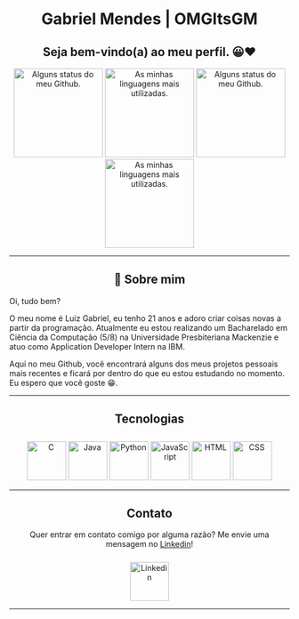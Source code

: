 <h1 align="center">Gabriel Mendes | OMGItsGM</h1>
<h2 align="center">Seja bem-vindo(a) ao meu perfil. 😀❤️</h2>

<div align="center">
  <!-- https://github.com/anuraghazra/github-readme-stats -->

  <!-- Dark -->
  <img height="160px" src="https://github-readme-stats.vercel.app/api?username=omgitsgm&theme=dracula&show_icons=true#gh-dark-mode-only" title="Alguns status do meu Github."/>
  <img height="160px" src="https://github-readme-stats.vercel.app/api/top-langs/?username=omgitsgm&theme=dracula&show_icons=true&layout=compact&langs_count=6#gh-dark-mode-only" title="As minhas linguagens mais utilizadas."/>
  <!-- Light -->
  <img height="160px" src="https://github-readme-stats.vercel.app/api?username=omgitsgm&theme=default&show_icons=true#gh-light-mode-only" title="Alguns status do meu Github."/>
  <img height="160px" src="https://github-readme-stats.vercel.app/api/top-langs/?username=omgitsgm&theme=default&show_icons=true&layout=compact&langs_count=6#gh-light-mode-only" title="As minhas linguagens mais utilizadas."/>
</div>

<hr>
  
<h2 align="center">💬 Sobre mim</h2>
<p>Oi, tudo bem?</p> 
<p>O meu nome é Luiz Gabriel, eu tenho 21 anos e adoro criar coisas novas a partir da programação. Atualmente eu estou realizando um Bacharelado em Ciência da Computação (5/8) na Universidade Presbiteriana Mackenzie e atuo como Application Developer Intern na IBM.</p>
<p>Aqui no meu Github, você encontrará alguns dos meus projetos pessoais mais recentes e ficará por dentro do que eu estou estudando no momento. Eu espero que você goste 😁.</p>

<hr>

<h2 align="Center">Tecnologias</h2>
<!-- <h3 align="center">Linguagens</h3> -->
<div align="center" style="padding-top:10px">
  <img src="https://cdn-icons-png.flaticon.com/512/3665/3665923.png" height="70px" title="C">
  <!-- <img src="https://cdn-icons-png.flaticon.com/512/6132/6132222.png" height="70px" title="C++"> -->
  <img src="https://cdn-icons-png.flaticon.com/512/5968/5968282.png" height="70px" title="Java">
  <img src="https://cdn-icons-png.flaticon.com/512/3098/3098090.png" height="70px" title="Python">
  <img src="https://cdn-icons-png.flaticon.com/512/5968/5968292.png" height="70px" title="JavaScript">
  <!-- <img src="https://cdn-icons-png.flaticon.com/512/5968/5968381.png" height="70px" title="TypeScript"> -->
  <img src="https://cdn-icons-png.flaticon.com/512/1051/1051277.png" height="70px" title="HTML">
  <img src="https://cdn-icons-png.flaticon.com/512/732/732190.png" height="70px" title="CSS">
</div>

<hr>

<div align="center">
  <h2>Contato</h2>
  <p>Quer entrar em contato comigo por alguma razão? Me envie uma mensagem no <a href="https://www.linkedin.com/in/luiz-gabriel-profirio-mendes-ab9583194">Linkedin</a>!
  <div style="padding-top:10px">
    <a href="https://www.linkedin.com/in/luiz-gabriel-profirio-mendes-ab9583194/"><img src="https://cdn-icons-png.flaticon.com/512/3536/3536505.png" height="70px" title="Linkedin"></a>
  </div>
</div>
<hr>

